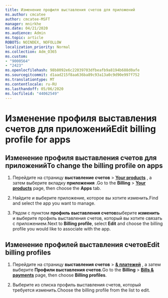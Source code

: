 ```yaml
---
title: Изменение профиля выставления счетов для приложений
ms.author: cmcatee
author: cmcatee-MSFT
manager: mnirkhe
ms.date: 04/21/2020
ms.audience: Admin
ms.topic: article
ROBOTS: NOINDEX, NOFOLLOW
localization_priority: Normal
ms.collection: Adm_O365
ms.custom:
- "9000564"
- "2423"
ms.openlocfilehash: 98b8092e6c22039703dfbeafb9a8194b688d0afe
ms.sourcegitcommit: d1aad215f8aa636ba89c93a13a0c9d90e997f752
ms.translationtype: MT
ms.contentlocale: ru-RU
ms.lasthandoff: 05/06/2020
ms.locfileid: "44062549"
---
```

# <a name="edit-billing-profile-for-apps"></a><span data-ttu-id="edcb5-102">Изменение профиля выставления счетов для приложений</span><span class="sxs-lookup"><span data-stu-id="edcb5-102">Edit billing profile for apps</span></span>

## <a name="to-change-the-billing-profile-on-apps"></a><span data-ttu-id="edcb5-103">Изменение профиля выставления счетов для приложений</span><span class="sxs-lookup"><span data-stu-id="edcb5-103">To change the billing profile on apps</span></span>

1. <span data-ttu-id="edcb5-104">Перейдите на страницу **выставление счетов** > **[Your products](https://go.microsoft.com/fwlink/p/?linkid=842054)** , а затем выберите вкладку **приложения** .</span><span class="sxs-lookup"><span data-stu-id="edcb5-104">Go to the **Billing** > **[Your products](https://go.microsoft.com/fwlink/p/?linkid=842054)** page, then choose the **Apps** tab.</span></span>

2. <span data-ttu-id="edcb5-105">Найдите и выберите приложение, которое вы хотите изменить.</span><span class="sxs-lookup"><span data-stu-id="edcb5-105">Find and select the app you want to manage.</span></span>  

3. <span data-ttu-id="edcb5-106">Рядом с пунктом **профиль выставления счетов**выберите **изменить** и выберите профиль выставления счетов, который вы хотите связать с приложением.</span><span class="sxs-lookup"><span data-stu-id="edcb5-106">Next to **Billing profile**, select **Edit** and choose the billing profile you would like to associate with the app.</span></span>

## <a name="edit-billing-profiles"></a><span data-ttu-id="edcb5-107">Изменение профилей выставления счетов</span><span class="sxs-lookup"><span data-stu-id="edcb5-107">Edit billing profiles</span></span>

1. <span data-ttu-id="edcb5-108">Перейдите на страницу **выставления счетов** > **[& платежей](https://go.microsoft.com/fwlink/p/?linkid=848039)** , а затем выберите **Профили выставления счетов**.</span><span class="sxs-lookup"><span data-stu-id="edcb5-108">Go to the **Billing** > **[Bills & payments](https://go.microsoft.com/fwlink/p/?linkid=848039)** page, then choose **Billing profiles**.</span></span>

2. <span data-ttu-id="edcb5-109">Выберите из списка профиль выставления счетов, который требуется изменить.</span><span class="sxs-lookup"><span data-stu-id="edcb5-109">Choose the billing profile from the list to edit.</span></span>
